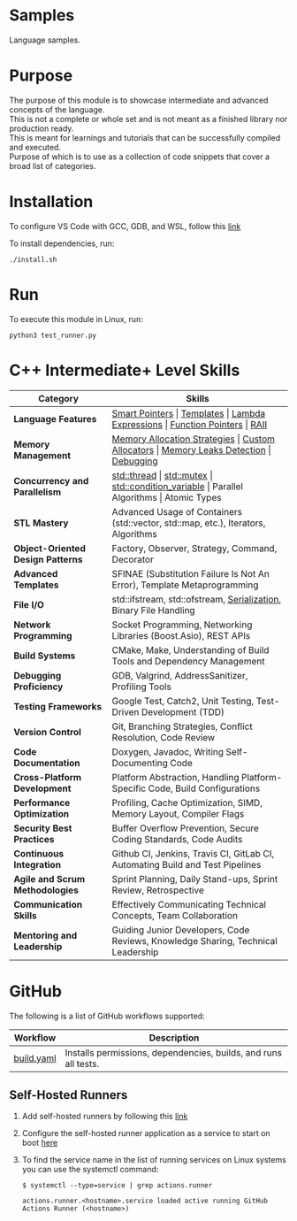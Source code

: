 # Samples
Language samples.

# Purpose
The purpose of this module is to showcase intermediate and advanced concepts of the language. \
This is not a complete or whole set and is not meant as a finished library nor production ready. \
This is meant for learnings and tutorials that can be successfully compiled and executed. \
Purpose of which is to use as a collection of code snippets that cover a broad list of categories.

# Installation

To configure VS Code with GCC, GDB, and WSL, follow this [link](https://code.visualstudio.com/docs/cpp/config-wsl)

To install dependencies, run:
```
./install.sh
```

# Run

To execute this module in Linux, run:
```
python3 test_runner.py
```

# C++ Intermediate+ Level Skills

| Category                            | Skills                                                                               |
|-------------------------------------|--------------------------------------------------------------------------------------|
| **Language Features**               | [Smart Pointers](tests/cpp/smart_pointers.cpp) \| [Templates](tests/cpp/templates.cpp) \| [Lambda Expressions](tests/cpp/lambdas.cpp) \| [Function Pointers](tests/cpp/function_pointers.cpp) \| [RAII](tests/cpp/RAII.cpp) |
| **Memory Management**               | [Memory Allocation Strategies](tests/cpp/memory_allocation.cpp) \| [Custom Allocators](tests/cpp/custom_allocators.cpp) \| [Memory Leaks Detection](tests/cpp/memory_leak_detection.cpp) \| [Debugging](tests/cpp/debugging.cpp) |
| **Concurrency and Parallelism**     | [std::thread](tests/cpp/thread.cpp) \| [std::mutex](tests/cpp/mutex.cpp) \| [std::condition_variable](tests/cpp/condition_variable.cpp) \| Parallel Algorithms \| Atomic Types  |
| **STL Mastery**                     | Advanced Usage of Containers (std::vector, std::map, etc.), Iterators, Algorithms    |
| **Object-Oriented Design Patterns** | Factory, Observer, Strategy, Command, Decorator                                      |
| **Advanced Templates**              | SFINAE (Substitution Failure Is Not An Error), Template Metaprogramming              |
| **File I/O**                        | std::ifstream, std::ofstream, [Serialization](tests/cpp/serialization.cpp), Binary File Handling                   |
| **Network Programming**             | Socket Programming, Networking Libraries (Boost.Asio), REST APIs                      |
| **Build Systems**                   | CMake, Make, Understanding of Build Tools and Dependency Management                 |
| **Debugging Proficiency**           | GDB, Valgrind, AddressSanitizer, Profiling Tools                                     |
| **Testing Frameworks**               | Google Test, Catch2, Unit Testing, Test-Driven Development (TDD)                      |
| **Version Control**                 | Git, Branching Strategies, Conflict Resolution, Code Review                          |
| **Code Documentation**              | Doxygen, Javadoc, Writing Self-Documenting Code                                       |
| **Cross-Platform Development**       | Platform Abstraction, Handling Platform-Specific Code, Build Configurations        |
| **Performance Optimization**        | Profiling, Cache Optimization, SIMD, Memory Layout, Compiler Flags                    |
| **Security Best Practices**         | Buffer Overflow Prevention, Secure Coding Standards, Code Audits                      |
| **Continuous Integration**          | Github CI, Jenkins, Travis CI, GitLab CI, Automating Build and Test Pipelines         |
| **Agile and Scrum Methodologies**   | Sprint Planning, Daily Stand-ups, Sprint Review, Retrospective                        |
| **Communication Skills**            | Effectively Communicating Technical Concepts, Team Collaboration                       |
| **Mentoring and Leadership**        | Guiding Junior Developers, Code Reviews, Knowledge Sharing, Technical Leadership    |

# GitHub

The following is a list of GitHub workflows supported:

| Workflow                            | Description                                                                          |
|-------------------------------------|--------------------------------------------------------------------------------------|
|[build.yaml](\.github/workflows/build.yaml) | Installs permissions, dependencies, builds, and runs all tests.|

## Self-Hosted Runners

1. Add self-hosted runners by following this [link](https://docs.github.com/en/actions/hosting-your-own-runners/managing-self-hosted-runners/adding-self-hosted-runners)

2. Configure the self-hosted runner application as a service to start on boot [here](https://docs.github.com/en/actions/hosting-your-own-runners/managing-self-hosted-runners/configuring-the-self-hosted-runner-application-as-a-service)

3. To find the service name in the list of running services on Linux systems you can use the systemctl command:
    ```
    $ systemctl --type=service | grep actions.runner
    ```
    `actions.runner.<hostname>.service loaded active running GitHub Actions Runner (<hostname>)`

